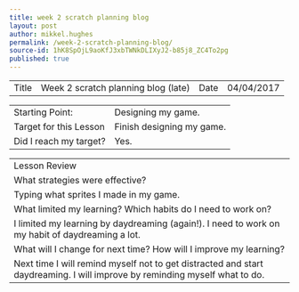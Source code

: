 ```yaml
---
title: week 2 scratch planning blog
layout: post
author: mikkel.hughes
permalink: /week-2-scratch-planning-blog/
source-id: 1hK8SpOjL9aoKfJ3xbTWNkDLIXyJ2-b85j8_ZC4To2pg
published: true
---
```

<table>
  <tr>
    <td>Title</td>
    <td>Week 2 scratch planning blog (late)</td>
    <td>    Date</td>
    <td>04/04/2017</td>
  </tr>
</table>


<table>
  <tr>
    <td>Starting Point:</td>
    <td>Designing my game.</td>
  </tr>
  <tr>
    <td>Target for this Lesson</td>
    <td>Finish designing my game.</td>
  </tr>
  <tr>
    <td>Did I reach my target? </td>
    <td>Yes.</td>
  </tr>
</table>


<table>
  <tr>
    <td>Lesson Review</td>
  </tr>
  <tr>
    <td> What strategies were effective? </td>
  </tr>
  <tr>
    <td>Typing what sprites I made in my game.</td>
  </tr>
  <tr>
    <td>What limited my learning? Which habits do I need to work on? </td>
  </tr>
  <tr>
    <td>I limited my learning by daydreaming (again!). I need to work on my habit of daydreaming a lot.</td>
  </tr>
  <tr>
    <td>What will I change for next time? How will I improve my learning?</td>
  </tr>
  <tr>
    <td>Next time I will remind myself not to get distracted and start daydreaming. I will improve by reminding myself what to do.</td>
  </tr>
</table>


